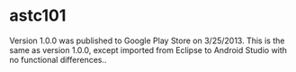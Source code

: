 # astc101
Version 1.0.0 was published to Google Play Store on 3/25/2013.
This is the same as version 1.0.0, except imported from Eclipse to Android Studio with no functional differences..
